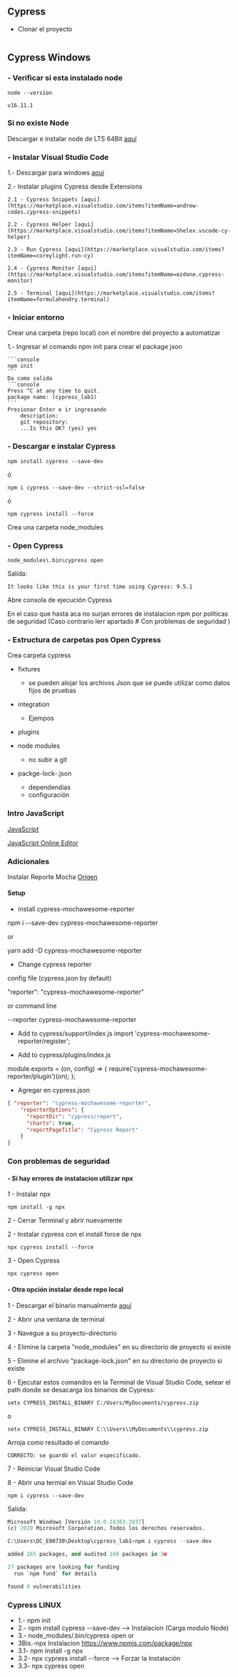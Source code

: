 ## Cypress

- Clonar el proyecto
```console

```

## Cypress Windows

### - Verificar si esta instalado node

```console
node --version
```

```console
v16.11.1
```
### Si no existe Node

Descargar e instalar node de LTS 64Bit [aquí](https://nodejs.org/es/download/)


### - Instalar Visual Studio Code

1.- Descargar para windows [aqui](https://code.visualstudio.com/docs/?dv=win)

2.- Instalar plugins Cypress desde Extensions

    2.1 - Cypress Snippets [aqui](https://marketplace.visualstudio.com/items?itemName=andrew-codes.cypress-snippets)

    2.2 - Cypress Helper [aqui](https://marketplace.visualstudio.com/items?itemName=Shelex.vscode-cy-helper)

    2.3 - Run Cypress [aqui](https://marketplace.visualstudio.com/items?itemName=coreylight.run-cy)

    2.4 - Cypress Monitor [aqui](https://marketplace.visualstudio.com/items?itemName=ezdone.cypress-monitor)

    2.5 - Terminal [aqui](https://marketplace.visualstudio.com/items?itemName=formulahendry.terminal)

### - Iniciar entorno

Crear una carpeta (repo local) con el nombre del proyecto a automatizar


1.- Ingresar el comando npm init para crear el package json

    ```console
    npm init
    ```
    Da como salida
    ```console
    Press ^C at any time to quit.
    package name: (cypress_lab1)
    ```
    Presionar Enter e ir ingresando
        description: 
        git repository:
        ...Is this OK? (yes) yes


### - Descargar e instalar Cypress

   ```console
   npm install cypress --save-dev
   ```
   ó
  ```console
  npm i cypress --save-dev --strict-ssl=false
  ``` 
  ó
  ```console
  npm cypress install --force
  ``` 
Crea una carpeta node_modules

### - Open Cypress

```console
node_modules\.bin\cypress open
```
Salida:
```console
It looks like this is your first time using Cypress: 9.5.1
```

Abre consola de ejecución Cypress


En el caso que hasta aca no surjan errores de instalacion npm por politicas de seguridad (Caso contrario lerr apartado # Con problemas de seguridad )



### - Estructura de carpetas pos Open Cypress

Crea carpeta cypress

  - fixtures
    - se pueden alojar los archivos Json que se puede utilizar como datos fijos de pruebas
  
  - integration
    - Ejempos
  
  - plugins

  - node modules
    - no subir a git
  
  - packge-lock-.json
    - dependendias
    - configuración


### Intro JavaScript

[JavaScript](https://developer.mozilla.org/es/docs/Web/JavaScript)

[JavaScript Online Editor](https://jsfiddle.net/)


### Adicionales

Instalar Reporte Mocha [Origen](https://www.npmjs.com/package/cypress-mochawesome-reporter)

#### Setup
- install cypress-mochawesome-reporter

npm i --save-dev cypress-mochawesome-reporter

or

yarn add -D cypress-mochawesome-reporter

- Change cypress reporter

config file (cypress.json by default)

  "reporter": "cypress-mochawesome-reporter"

or command line

--reporter cypress-mochawesome-reporter

- Add to cypress/support/index.js
import 'cypress-mochawesome-reporter/register';

- Add to cypress/plugins/index.js

module.exports = (on, config) => {
  require('cypress-mochawesome-reporter/plugin')(on);
};

- Agregar en cypress.json 
```json
{ "reporter": "cypress-mochawesome-reporter",
    "reporterOptions": {
      "reportDir": "cypress/report",
      "charts": true,
      "reportPageTitle": "Cypress Report"
    }
}
```



### Con problemas de seguridad


#### - Si hay errores de instalacion utilizar npx

1 - Instalar npx

  ```console
  npm install -g npx
  ``` 

2 - Cerrar Terminal y abrir nuevamente


2 - Instalar cypress con el install force de npx

  ```console
  npx cypress install --force
  ``` 
3 - Open Cypress

  ```console
  npx cypress open
  ``` 

#### - Otra opción instalar desde repo local

1 - Descargar el binario manualmente [aquí](https://download.cypress.io/desktop)

2 - Abrir una ventana de terminal

3 - Navegue a su proyecto-directorio

4 - Elimine la carpeta "node_modules" en su directorio de proyecto si existe

5 - Elimine el archivo "package-lock.json" en su directorio de proyecto si existe

6 - Ejecutar estos comandos en la Terminal de Visual Studio Code, setear el path donde se desacarga los binarios de Cypress:
```console
setx CYPRESS_INSTALL_BINARY C:/Users/MyDocuments/cypress.zip
```
o
```console
setx CYPRESS_INSTALL_BINARY C:\\Users\\MyDocuments\\cypress.zip
```

Arroja como resultado el comando
```console
CORRECTO: se guardó el valor especificado.
```

7 - Reiniciar Visual Studio Code

8 - Abrir una termial en Visual Studio Code
   ```console
   npm i cypress --save-dev
   ```
Salida:
```python
Microsoft Windows [Versión 10.0.18363.2037]
(c) 2019 Microsoft Corporation. Todos los derechos reservados.

C:\Users\DC_E90730\Desktop\cypress_lab1>npm i cypress --save-dev

added 165 packages, and audited 166 packages in 3m

27 packages are looking for funding
  run `npm fund` for details

found 0 vulnerabilities
```

### Cypress LINUX

- 1.- npm init
- 2.- npm install cypress --save-dev --> Instalacion (Carga modulo Node)
- 3.- node_modules/.bin/cypress open
or
- 3Bis.-npx Instalacion https://www.npmjs.com/package/npx
- 3.1- npm install -g npx
- 3.2- npx cypress install --force    --> Forzar la Instalaciòn
- 3.3- npx cypress open